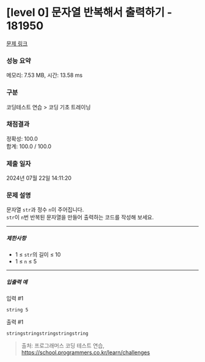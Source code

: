 # [level 0] 문자열 반복해서 출력하기 - 181950 

[문제 링크](https://school.programmers.co.kr/learn/courses/30/lessons/181950) 

### 성능 요약

메모리: 7.53 MB, 시간: 13.58 ms

### 구분

코딩테스트 연습 > 코딩 기초 트레이닝

### 채점결과

정확성: 100.0<br/>합계: 100.0 / 100.0

### 제출 일자

2024년 07월 22일 14:11:20

### 문제 설명

<p>문자열 <code>str</code>과 정수 <code>n</code>이 주어집니다.<br>
<code>str</code>이 <code>n</code>번 반복된 문자열을 만들어 출력하는 코드를 작성해 보세요.</p>

<hr>

<h5>제한사항</h5>

<ul>
<li>1 ≤ <code>str</code>의 길이 ≤ 10</li>
<li>1 ≤ <code>n</code> ≤ 5</li>
</ul>

<hr>

<h5>입출력 예</h5>

<p>입력 #1</p>
<div class="highlight"><pre class="codehilite"><code>string 5
</code></pre></div>
<p>출력 #1</p>
<div class="highlight"><pre class="codehilite"><code>stringstringstringstringstring
</code></pre></div>

> 출처: 프로그래머스 코딩 테스트 연습, https://school.programmers.co.kr/learn/challenges
